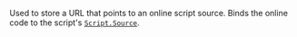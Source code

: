 Used to store a URL that points to an online script source. Binds the
online code to the script's [`Script.Source`](https://create.roblox.com/docs/reference/engine/classes/Script#Source).